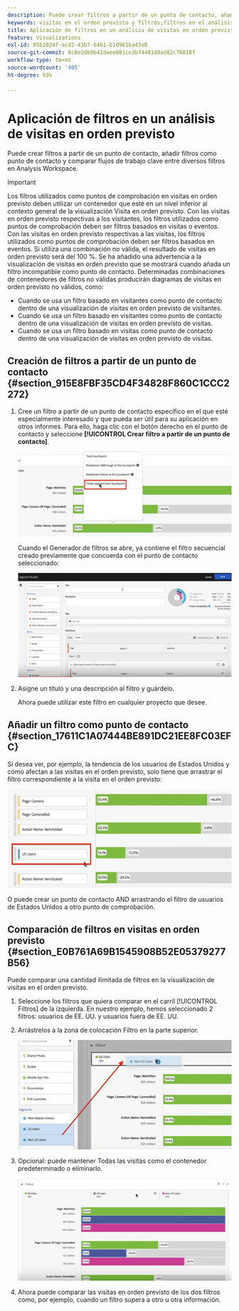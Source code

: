 ```yaml
---
description: Puede crear filtros a partir de un punto de contacto, añadir filtros como punto de contacto y comparar flujos de trabajo clave entre diversos filtros en Analysis Workspace.
keywords: visitas en el orden previsto y filtros;filtros en el análisis de visitas en el orden previsto;comparar filtros en visitas en el orden previsto
title: Aplicación de filtros en un análisis de visitas en orden previsto
feature: Visualizations
exl-id: 85b1024f-acd2-43b7-b4b1-b10961ba43e8
source-git-commit: 8c8e2db9b42deee081ce3b74481d0ad82c76818f
workflow-type: tm+mt
source-wordcount: '405'
ht-degree: 93%

---
```


# Aplicación de filtros en un análisis de visitas en orden previsto

Puede crear filtros a partir de un punto de contacto, añadir filtros como punto de contacto y comparar flujos de trabajo clave entre diversos filtros en Analysis Workspace.

>[!IMPORTANT]
>
>Los filtros utilizados como puntos de comprobación en visitas en orden previsto deben utilizar un contenedor que esté en un nivel inferior al contexto general de la visualización Visita en orden previsto. Con las visitas en orden previsto respectivas a los visitantes, los filtros utilizados como puntos de comprobación deben ser filtros basados en visitas o eventos. Con las visitas en orden previsto respectivas a las visitas, los filtros utilizados como puntos de comprobación deben ser filtros basados en eventos. Si utiliza una combinación no válida, el resultado de visitas en orden previsto será del 100 %. Se ha añadido una advertencia a la visualización de visitas en orden previsto que se mostrará cuando añada un filtro incompatible como punto de contacto. Determinadas combinaciones de contenedores de filtros no válidas producirán diagramas de visitas en orden previsto no válidos, como:

* Cuando se usa un filtro basado en visitantes como punto de contacto dentro de una visualización de visitas en orden previsto de visitantes.
* Cuando se usa un filtro basado en visitantes como punto de contacto dentro de una visualización de visitas en orden previsto de visitas.
* Cuando se usa un filtro basado en visitas como punto de contacto dentro de una visualización de visitas en orden previsto de visitas.

## Creación de filtros a partir de un punto de contacto {#section_915E8FBF35CD4F34828F860C1CCC2272}

1. Cree un filtro a partir de un punto de contacto específico en el que esté especialmente interesado y que pueda ser útil para su aplicación en otros informes. Para ello, haga clic con el botón derecho en el punto de contacto y seleccione **[!UICONTROL Crear filtro a partir de un punto de contacto]**.

   ![](assets/segment-from-touchpoint.png)

   Cuando el Generador de filtros se abre, ya contiene el filtro secuencial creado previamente que concuerda con el punto de contacto seleccionado:

   ![](assets/segment-builder.png)

1. Asigne un título y una descripción al filtro y guárdelo.

   Ahora puede utilizar este filtro en cualquier proyecto que desee.

## Añadir un filtro como punto de contacto {#section_17611C1A07444BE891DC21EE8FC03EFC}

Si desea ver, por ejemplo, la tendencia de los usuarios de Estados Unidos y cómo afectan a las visitas en el orden previsto, solo tiene que arrastrar el filtro correspondiente a la visita en el orden previsto:

![](assets/segment-touchpoint.png)

O puede crear un punto de contacto AND arrastrando el filtro de usuarios de Estados Unidos a otro punto de comprobación.

## Comparación de filtros en visitas en orden previsto {#section_E0B761A69B1545908B52E05379277B56}

Puede comparar una cantidad ilimitada de filtros en la visualización de visitas en el orden previsto.

1. Seleccione los filtros que quiera comparar en el carril [!UICONTROL Filtros] de la izquierda. En nuestro ejemplo, hemos seleccionado 2 filtros: usuarios de EE. UU. y usuarios fuera de EE. UU.
1. Arrástrelos a la zona de colocación Filtro en la parte superior.

   ![](assets/segment-drop.png)

1. Opcional: puede mantener Todas las visitas como el contenedor predeterminado o eliminarlo.

   ![](assets/seg-compare.png)

1. Ahora puede comparar las visitas en orden previsto de los dos filtros como, por ejemplo, cuando un filtro supera a otro u otra información.
